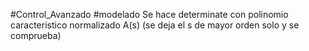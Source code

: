 #Control_Avanzado #modelado
Se hace determinate con polinomio caracteristico normalizado A(s) (se deja el s de mayor orden solo y se comprueba)
